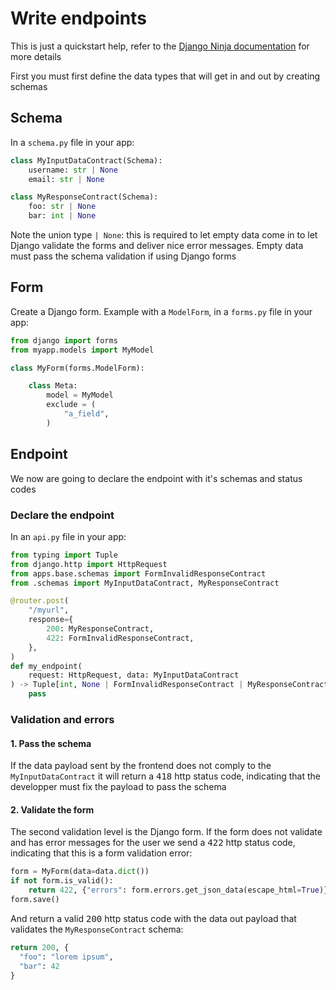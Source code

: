 # Write endpoints

This is just a quickstart help, refer to the [Django Ninja documentation](https://django-ninja.rest-framework.com/) for
more details

First you must first define the data types that will get in and out by creating schemas

## Schema

In a `schema.py` file in your app:

```python
class MyInputDataContract(Schema):
    username: str | None
    email: str | None

class MyResponseContract(Schema):
    foo: str | None
    bar: int | None
```

Note the union type `| None`: this is required to let empty
data come in to let Django validate the forms and deliver nice
error messages. Empty data must pass the schema validation if
using Django forms

## Form

Create a Django form. Example with a `ModelForm`, in a `forms.py` file in your app:

```python
from django import forms
from myapp.models import MyModel

class MyForm(forms.ModelForm):

    class Meta:
        model = MyModel
        exclude = (
            "a_field",
        )
```

## Endpoint

We now are going to declare the endpoint with it's schemas and status codes

### Declare the endpoint

In an `api.py` file in your app:

```python
from typing import Tuple
from django.http import HttpRequest
from apps.base.schemas import FormInvalidResponseContract
from .schemas import MyInputDataContract, MyResponseContract

@router.post(
    "/myurl",
    response={
        200: MyResponseContract,
        422: FormInvalidResponseContract,
    },
)
def my_endpoint(
    request: HttpRequest, data: MyInputDataContract
) -> Tuple[int, None | FormInvalidResponseContract | MyResponseContract]:
    pass
```

### Validation and errors

#### 1. Pass the schema

If the data payload sent by the frontend does not comply to the `MyInputDataContract` it
will return a <kbd>418</kbd> http status code, indicating that the developper must fix
the payload to pass the schema

#### 2. Validate the form

The second validation level is the Django form. If the form does not validate and
has error messages for the user we send a <kbd>422</kbd> http status code, indicating
that this is a form validation error:

```python
form = MyForm(data=data.dict())
if not form.is_valid():
    return 422, {"errors": form.errors.get_json_data(escape_html=True)}
form.save()
```

And return a valid <kbd>200</kbd> http status code with the data out payload
that validates the `MyResponseContract` schema:

```python
return 200, {
  "foo": "lorem ipsum",
  "bar": 42
}
```

